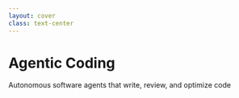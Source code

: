```yaml
---
layout: cover
class: text-center
---
```


# Agentic Coding

Autonomous software agents that write, review, and optimize code
